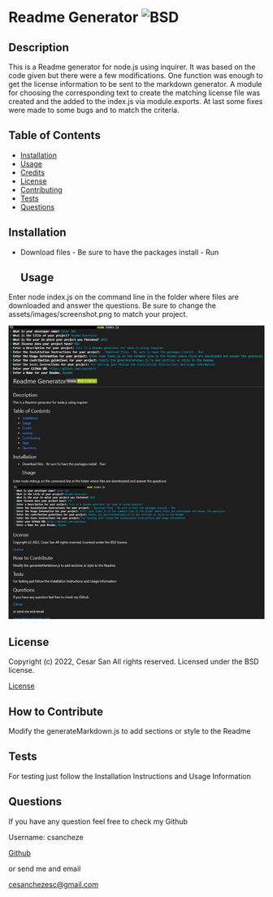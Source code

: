# Readme Generator ![BSD](https://img.shields.io/pypi/l/Django)

  
  
  ## Description
  
  
This is a Readme generator for node.js using inquirer. It was based on the code given but there were a few modifications. One function was enough to get the license information to be sent to the markdown generator. A module for choosing the corresponding text to create the matching license file was created and the added to the index.js via module.exports. At last some fixes were made to some bugs and to match the criteria.

  
  ## Table of Contents
  
  - [Installation](#installation)
  - [Usage](#usage)
  - [Credits](#credits)
  - [License](#license)
  - [Contributing](#license)
  - [Tests](#license)
  - [Questions](#license)
  
  ## Installation
  
  
- Download files - Be sure to have the packages install - Run

  
  ## Usage
  
  
Enter node index.js on the command line in the folder where files are downloaded and answer the questions. Be sure to change the assets/images/screenshot.png to match your project.

  
  
![Readme Generator webpage working as expected](assets/images/screenshot.png)
  
  ## License
  
  
Copyright (c) 2022, Cesar San All rights reserved.
Licensed under the BSD license. 

  
  
[License](./BSD_license.txt)

  
  ## How to Contribute
  
  
Modify the generateMarkdown.js to add sections or style to the Readme

  
  ## Tests
  
  
For testing just follow the Installation Instructions and Usage Information

  
  ## Questions
  
  If you have any question feel free to check my Github

Username: csancheze
  
[Github](https://github.com/csancheze)

  or send me and email
  
<cesanchezesc@gmail.com>

